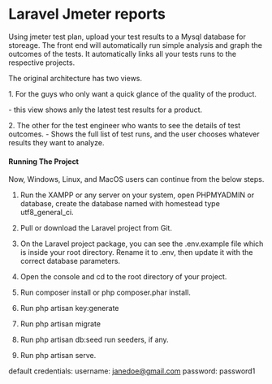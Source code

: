 
<p align="center"></p>
<h1>Laravel Jmeter reports</h1>
<p>Using jmeter test plan, upload your test results to a Mysql database for storeage. The front end will automatically run simple analysis and graph the outcomes of the tests. It automatically links all your tests runs to the respective projects.  
    
<p>The original architecture has two views.</p>
<p>1. For the guys who only want a quick glance of the quality of the product.</p>
- this view shows anly the latest test results for a product.</p>
<p>2. The other for the test engineer who wants to see the details of test outcomes.
- Shows the full list of test runs, and the user chooses whatever results they want to analyze.
</p>

<h4>Running The Project</h4>

Now, Windows, Linux, and MacOS users can continue from the below steps.
1. Run the XAMPP or any server on your system, open PHPMYADMIN or database, create the database named with homestead type utf8_general_ci.

2. Pull or download the Laravel project from Git.
3. On the Laravel project package, you can see the .env.example file which is inside your root directory. Rename it to .env, then update it with the correct database parameters.
4. Open the console and cd to the root directory of your project.
5. Run composer install or php composer.phar install.
6. Run php artisan key:generate
7. Run php artisan migrate
8. Run php artisan db:seed run seeders, if any.
9. Run php artisan serve.

default credentials: 
username: janedoe@gmail.com
password: password1
